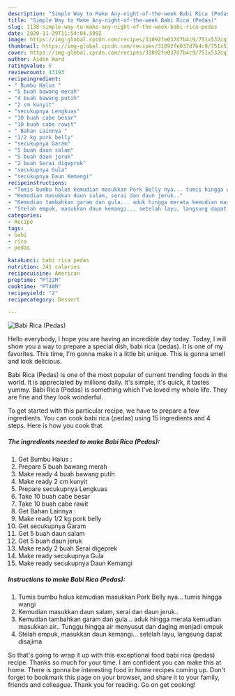 ```yaml
---
description: "Simple Way to Make Any-night-of-the-week Babi Rica (Pedas)"
title: "Simple Way to Make Any-night-of-the-week Babi Rica (Pedas)"
slug: 1138-simple-way-to-make-any-night-of-the-week-babi-rica-pedas
date: 2020-11-29T11:54:04.599Z
image: https://img-global.cpcdn.com/recipes/31092fe037d7b4c9/751x532cq70/babi-rica-pedas-foto-resep-utama.jpg
thumbnail: https://img-global.cpcdn.com/recipes/31092fe037d7b4c9/751x532cq70/babi-rica-pedas-foto-resep-utama.jpg
cover: https://img-global.cpcdn.com/recipes/31092fe037d7b4c9/751x532cq70/babi-rica-pedas-foto-resep-utama.jpg
author: Aiden Ward
ratingvalue: 5
reviewcount: 43193
recipeingredient:
- " Bumbu Halus "
- "5 buah bawang merah"
- "4 buah bawang putih"
- "2 cm kunyit"
- "secukupnya Lengkuas"
- "10 buah cabe besar"
- "10 buah cabe rawit"
- " Bahan Lainnya "
- "1/2 kg pork belly"
- "secukupnya Garam"
- "5 buah daun salam"
- "5 buah daun jeruk"
- "2 buah Serai digeprek"
- "secukupnya Gula"
- "secukupnya Daun Kemangi"
recipeinstructions:
- "Tumis bumbu halus kemudian masukkan Pork Belly nya... tumis hingga wangi"
- "Kemudian masukkan daun salam, serai dan daun jeruk.."
- "Kemudian tambahkan garam dan gula... aduk hingga merata kemudian masukkan air.. Tunggu hingga air menyusut dan daging menjadi empuk"
- "Stelah empuk, masukkan daun kemangi... setelah layu, langsung dapat disajima"
categories:
- Recipe
tags:
- babi
- rica
- pedas

katakunci: babi rica pedas 
nutrition: 241 calories
recipecuisine: American
preptime: "PT22M"
cooktime: "PT40M"
recipeyield: "2"
recipecategory: Dessert

---
```



![Babi Rica (Pedas)](https://img-global.cpcdn.com/recipes/31092fe037d7b4c9/751x532cq70/babi-rica-pedas-foto-resep-utama.jpg)

Hello everybody, I hope you are having an incredible day today. Today, I will show you a way to prepare a special dish, babi rica (pedas). It is one of my favorites. This time, I'm gonna make it a little bit unique. This is gonna smell and look delicious.



Babi Rica (Pedas) is one of the most popular of current trending foods in the world. It is appreciated by millions daily. It's simple, it's quick, it tastes yummy. Babi Rica (Pedas) is something which I've loved my whole life. They are fine and they look wonderful.


To get started with this particular recipe, we have to prepare a few ingredients. You can cook babi rica (pedas) using 15 ingredients and 4 steps. Here is how you cook that.

<!--inarticleads1-->

##### The ingredients needed to make Babi Rica (Pedas):

1. Get  Bumbu Halus :
1. Prepare 5 buah bawang merah
1. Make ready 4 buah bawang putih
1. Make ready 2 cm kunyit
1. Prepare secukupnya Lengkuas
1. Take 10 buah cabe besar
1. Take 10 buah cabe rawit
1. Get  Bahan Lainnya :
1. Make ready 1/2 kg pork belly
1. Get secukupnya Garam
1. Get 5 buah daun salam
1. Get 5 buah daun jeruk
1. Make ready 2 buah Serai digeprek
1. Make ready secukupnya Gula
1. Make ready secukupnya Daun Kemangi




<!--inarticleads2-->

##### Instructions to make Babi Rica (Pedas):

1. Tumis bumbu halus kemudian masukkan Pork Belly nya... tumis hingga wangi
1. Kemudian masukkan daun salam, serai dan daun jeruk..
1. Kemudian tambahkan garam dan gula... aduk hingga merata kemudian masukkan air.. Tunggu hingga air menyusut dan daging menjadi empuk
1. Stelah empuk, masukkan daun kemangi... setelah layu, langsung dapat disajima




So that's going to wrap it up with this exceptional food babi rica (pedas) recipe. Thanks so much for your time. I am confident you can make this at home. There is gonna be interesting food in home recipes coming up. Don't forget to bookmark this page on your browser, and share it to your family, friends and colleague. Thank you for reading. Go on get cooking!
